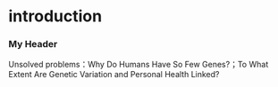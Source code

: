 # introduction
### My Header

Unsolved problems：Why Do Humans Have So Few Genes?；To What Extent Are Genetic Variation and Personal Health Linked?

